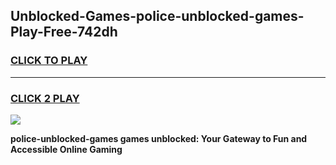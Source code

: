 
## Unblocked-Games-police-unblocked-games-Play-Free-742dh
<h3>
<a href="https://premium76.site?title=police-unblocked-games&ref=18A1">CLICK TO PLAY</a></h3>
<hr>

<h3>
<a href="https://premium76.site?title=police-unblocked-games&ref=18A1">CLICK 2 PLAY</a>
  
</h3>

<a href="https://premium76.site?title=police-unblocked-games&ref=18A1"><img src="https://clearcache.store/games.png"></a>


**police-unblocked-games games unblocked: Your Gateway to Fun and Accessible Online Gaming**

